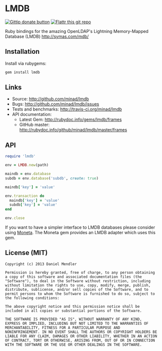 # LMDB

[![Gittip donate button](http://img.shields.io/gittip/bevry.png)](https://www.gittip.com/min4d/ "Donate weekly to this project using Gittip")
[![Flattr this git repo](http://api.flattr.com/button/flattr-badge-large.png)](https://flattr.com/submit/auto?user_id=min4d&url=https://github.com/minad/lmdb&title=LMDB&language=&tags=github&category=software)

Ruby bindings for the amazing OpenLDAP's Lightning Memory-Mapped Database (LMDB)
http://symas.com/mdb/

## Installation

Install via rubygems:

```ruby
gem install lmdb
```

## Links

* Source: <http://github.com/minad/lmdb>
* Bugs:   <http://github.com/minad/lmdb/issues>
* Tests and benchmarks: <http://travis-ci.org/minad/lmdb>
* API documentation:
    * Latest Gem: <http://rubydoc.info/gems/lmdb/frames>
    * GitHub master: <http://rubydoc.info/github/minad/lmdb/master/frames>

## API

```ruby
require 'lmdb'

env = LMDB.new(path)

maindb = env.database
subdb = env.database('subdb', create: true)

maindb['key'] = 'value'

env.transaction do
  maindb['key'] = 'value'
  subdb['key'] = 'value'
end

env.close
```

If you want to have a simpler interface to LMDB databases please consider using [Moneta](https://github.com/minad/moneta). The Moneta gem provides an LMDB adapter which uses this gem.

## License (MIT)

```
Copyright (c) 2013 Daniel Mendler

Permission is hereby granted, free of charge, to any person obtaining
a copy of this software and associated documentation files (the
"Software"), to deal in the Software without restriction, including
without limitation the rights to use, copy, modify, merge, publish,
distribute, sublicense, and/or sell copies of the Software, and to
permit persons to whom the Software is furnished to do so, subject to
the following conditions:

The above copyright notice and this permission notice shall be
included in all copies or substantial portions of the Software.

THE SOFTWARE IS PROVIDED "AS IS", WITHOUT WARRANTY OF ANY KIND,
EXPRESS OR IMPLIED, INCLUDING BUT NOT LIMITED TO THE WARRANTIES OF
MERCHANTABILITY, FITNESS FOR A PARTICULAR PURPOSE AND
NONINFRINGEMENT. IN NO EVENT SHALL THE AUTHORS OR COPYRIGHT HOLDERS BE
LIABLE FOR ANY CLAIM, DAMAGES OR OTHER LIABILITY, WHETHER IN AN ACTION
OF CONTRACT, TORT OR OTHERWISE, ARISING FROM, OUT OF OR IN CONNECTION
WITH THE SOFTWARE OR THE USE OR OTHER DEALINGS IN THE SOFTWARE.
```
